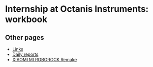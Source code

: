 # Internship at Octanis Instruments: workbook

## Other pages

- [Links](./docs/links.md)
- [Daily reports](./docs/dailyReports.md)
- [XIAOMI MI ROBOROCK Remake](./xiaomiRemake/xiaomiRemake.md)




